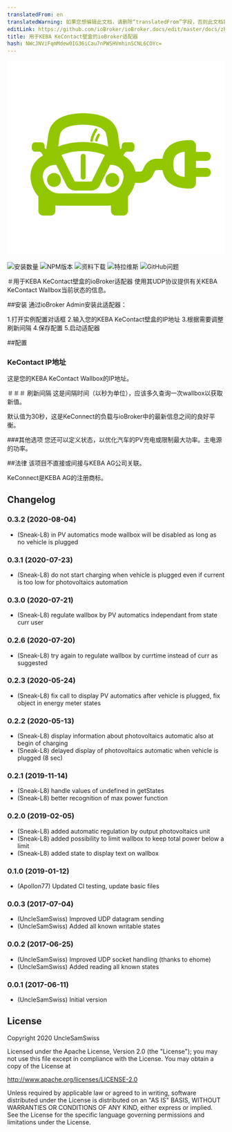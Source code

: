 ```yaml
---
translatedFrom: en
translatedWarning: 如果您想编辑此文档，请删除“translatedFrom”字段，否则此文档将再次自动翻译
editLink: https://github.com/ioBroker/ioBroker.docs/edit/master/docs/zh-cn/adapterref/iobroker.kecontact/README.md
title: 用于KEBA KeContact壁盒的ioBroker适配器
hash: NWcJNViFqmMdew0IG36iCau7nPWSHVmhinSCNL6COYc=
---
```

![适配器徽标](../../../en/adapterref/iobroker.kecontact/admin/charger.png)

![安装数量](http://iobroker.live/badges/kecontact-stable.svg)
![NPM版本](http://img.shields.io/npm/v/iobroker.kecontact.svg)
![资料下载](https://img.shields.io/npm/dm/iobroker.kecontact.svg)
![特拉维斯](https://img.shields.io/travis/iobroker-community-adapters/ioBroker.kecontact.svg)
![GitHub问题](https://img.shields.io/github/issues/iobroker-community-adapters/ioBroker.kecontact.svg)

＃用于KEBA KeContact壁盒的ioBroker适配器
使用其UDP协议提供有关KEBA KeContact Wallbox当前状态的信息。

##安装
通过ioBroker Admin安装此适配器：

1.打开实例配置对话框
2.输入您的KEBA KeContact壁盒的IP地址
3.根据需要调整刷新间隔
4.保存配置
5.启动适配器

##配置
### KeContact IP地址
这是您的KEBA KeContact Wallbox的IP地址。

＃＃＃ 刷新间隔
这是间隔时间（以秒为单位），应该多久查询一次wallbox以获取新值。

默认值为30秒，这是KeConnect的负载与ioBroker中的最新信息之间的良好平衡。

###其他选项
您还可以定义状态，以优化汽车的PV充电或限制最大功率。主电源的功率。

##法律
该项目不直接或间接与KEBA AG公司关联。

KeConnect是KEBA AG的注册商标。

## Changelog
### 0.3.2 (2020-08-04)
* (Sneak-L8) in PV automatics mode wallbox will be disabled as long as no vehicle is plugged

### 0.3.1 (2020-07-23)
* (Sneak-L8) do not start charging when vehicle is plugged even if current is too low for photovoltaics automation

### 0.3.0 (2020-07-21)
* (Sneak-L8) regulate wallbox by PV automatics independant from state curr user

### 0.2.6 (2020-07-20)
* (Sneak-L8) try again to regulate wallbox by currtime instead of curr as suggested

### 0.2.3 (2020-05-24)
* (Sneak-L8) fix call to display PV automatics after vehicle is plugged, fix object in energy meter states

### 0.2.2 (2020-05-13)
* (Sneak-L8) display information about photovoltaics automatic also at begin of charging
* (Sneak-L8) delayed display of photovoltaics automatic when vehicle is plugged (8 sec)

### 0.2.1 (2019-11-14)
* (Sneak-L8) handle values of undefined in getStates
* (Sneak-L8) better recognition of max power function

### 0.2.0 (2019-02-05)
* (Sneak-L8) added automatic regulation by output photovoltaics unit
* (Sneak-L8) added possibility to limit wallbox to keep total power below a limit
* (Sneak-L8) added state to display text on wallbox

### 0.1.0 (2019-01-12)
* (Apollon77) Updated CI testing, update basic files

### 0.0.3 (2017-07-04)
* (UncleSamSwiss) Improved UDP datagram sending
* (UncleSamSwiss) Added all known writable states

### 0.0.2 (2017-06-25)
* (UncleSamSwiss) Improved UDP socket handling (thanks to ehome)
* (UncleSamSwiss) Added reading all known states

### 0.0.1 (2017-06-11)
* (UncleSamSwiss) Initial version

## License

Copyright 2020 UncleSamSwiss

Licensed under the Apache License, Version 2.0 (the "License");
you may not use this file except in compliance with the License.
You may obtain a copy of the License at

http://www.apache.org/licenses/LICENSE-2.0

Unless required by applicable law or agreed to in writing, software
distributed under the License is distributed on an "AS IS" BASIS,
WITHOUT WARRANTIES OR CONDITIONS OF ANY KIND, either express or implied.
See the License for the specific language governing permissions and
limitations under the License.